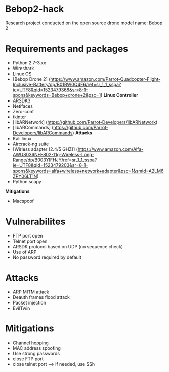 # Bebop2-hack
Research project conducted on the open source drone model name: Bebop 2

# Requirements and packages
- Python 2.7-3.xx
- Wireshark
- Linux OS 
- [Bebop Drone 2] (https://www.amazon.com/Parrot-Quadcopter-Flight-Inclusive-Battery/dp/B01BW0Q4F6/ref=sr_1_1_sspa?ie=UTF8&qid=1523479368&sr=8-1-spons&keywords=Bebop+drone+2&psc=1)
**Linux Controller**
- [ARSDK3](https://github.com/Parrot-Developers/ARSDK3)
- Netifaces
- Zero-conf
- tkinter
- [libARNetwork] (https://github.com/Parrot-Developers/libARNetwork)
- [libARCommands] (https://github.com/Parrot-Developers/libARCommands)
**Attacks**
- Kali linux
- Aircrack-ng suite
- [Wirless adapter (2.4/5 GHZ)] (https://www.amazon.com/Alfa-AWUS036NH-802-11g-Wireless-Long-Range/dp/B003YIFHJY/ref=sr_1_1_sspa?ie=UTF8&qid=1523479203&sr=8-1-spons&keywords=alfa+wireless+network+adapter&psc=1&smid=A2LM6ZPY06LT1N)
- Python scapy

**Mitigations**
- Macspoof

# Vulnerabilites
- FTP port open
- Telnet port open
- ARSDK protocol based on UDP (no sequence check)
- Use of ARP
- No password required by default

# Attacks
- ARP MITM attack
- Deauth frames flood attack
- Packet injection
- EvilTwin

# Mitigations
- Channel hopping
- MAC address spoofing
- Use strong passwords
- close FTP port
- close telnet port --> If needed, use SSh


